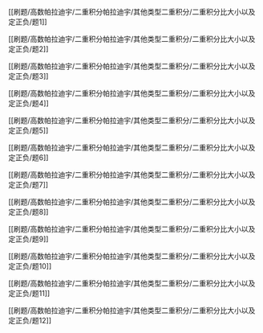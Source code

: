 

[[刷题/高数帕拉迪宇/二重积分帕拉迪宇/其他类型二重积分/二重积分比大小以及定正负/题1]]

[[刷题/高数帕拉迪宇/二重积分帕拉迪宇/其他类型二重积分/二重积分比大小以及定正负/题2]]

[[刷题/高数帕拉迪宇/二重积分帕拉迪宇/其他类型二重积分/二重积分比大小以及定正负/题3]]

[[刷题/高数帕拉迪宇/二重积分帕拉迪宇/其他类型二重积分/二重积分比大小以及定正负/题4]]

[[刷题/高数帕拉迪宇/二重积分帕拉迪宇/其他类型二重积分/二重积分比大小以及定正负/题5]]

[[刷题/高数帕拉迪宇/二重积分帕拉迪宇/其他类型二重积分/二重积分比大小以及定正负/题6]]

[[刷题/高数帕拉迪宇/二重积分帕拉迪宇/其他类型二重积分/二重积分比大小以及定正负/题7]]

[[刷题/高数帕拉迪宇/二重积分帕拉迪宇/其他类型二重积分/二重积分比大小以及定正负/题8]]

[[刷题/高数帕拉迪宇/二重积分帕拉迪宇/其他类型二重积分/二重积分比大小以及定正负/题9]]

[[刷题/高数帕拉迪宇/二重积分帕拉迪宇/其他类型二重积分/二重积分比大小以及定正负/题10]]

[[刷题/高数帕拉迪宇/二重积分帕拉迪宇/其他类型二重积分/二重积分比大小以及定正负/题11]]

[[刷题/高数帕拉迪宇/二重积分帕拉迪宇/其他类型二重积分/二重积分比大小以及定正负/题12]]
